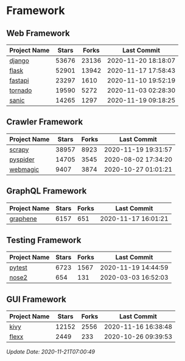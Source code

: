 # Framework

## Web Framework
| Project Name | Stars | Forks | Last Commit |
| ------------ | ----- | ----- | ----------- |
| [django](https://github.com/django/django) | 53676 | 23136 | 2020-11-20 18:18:07 |
| [flask](https://github.com/pallets/flask) | 52901 | 13942 | 2020-11-17 17:58:43 |
| [fastapi](https://github.com/tiangolo/fastapi) | 23297 | 1610 | 2020-11-10 19:52:19 |
| [tornado](https://github.com/tornadoweb/tornado) | 19590 | 5272 | 2020-11-03 02:28:30 |
| [sanic](https://github.com/huge-success/sanic) | 14265 | 1297 | 2020-11-19 09:18:25 |

## Crawler Framework
| Project Name | Stars | Forks | Last Commit |
| ------------ | ----- | ----- | ----------- |
| [scrapy](https://github.com/scrapy/scrapy) | 38957 | 8923 | 2020-11-19 19:31:57 |
| [pyspider](https://github.com/binux/pyspider) | 14705 | 3545 | 2020-08-02 17:34:20 |
| [webmagic](https://github.com/code4craft/webmagic) | 9407 | 3874 | 2020-10-27 01:01:21 |

## GraphQL Framework
| Project Name | Stars | Forks | Last Commit |
| ------------ | ----- | ----- | ----------- |
| [graphene](https://github.com/graphql-python/graphene) | 6157 | 651 | 2020-11-17 16:01:21 |

## Testing Framework
| Project Name | Stars | Forks | Last Commit |
| ------------ | ----- | ----- | ----------- |
| [pytest](https://github.com/pytest-dev/pytest) | 6723 | 1567 | 2020-11-19 14:44:59 |
| [nose2](https://github.com/nose-devs/nose2) | 654 | 131 | 2020-03-03 16:52:03 |

## GUI Framework
| Project Name | Stars | Forks | Last Commit |
| ------------ | ----- | ----- | ----------- |
| [kivy](https://github.com/kivy/kivy) | 12152 | 2556 | 2020-11-16 16:38:48 |
| [flexx](https://github.com/flexxui/flexx) | 2449 | 233 | 2020-10-26 09:39:53 |

*Update Date: 2020-11-21T07:00:49*